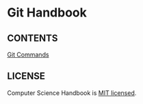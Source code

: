 # Git Handbook

## CONTENTS 

[Git Commands](./GitHandbook/GitCommands.md)

## LICENSE

Computer Science Handbook is [MIT licensed](./LICENSE).